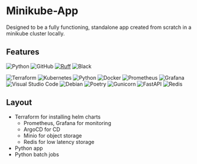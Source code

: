 # Minikube-App

Designed to be a fully functioning, standalone app created from scratch in a minikube cluster locally.

## Features

<img alt="Python" src="https://img.shields.io/badge/python-3.10-blue.svg" /> </a> <img alt="GitHub" src="https://img.shields.io/github/license/huggingface/transformers.svg?color=blue"> </a> [![Ruff](https://img.shields.io/endpoint?url=https://raw.githubusercontent.com/astral-sh/ruff/main/assets/badge/v2.json)](https://github.com/astral-sh/ruff) ![Black](https://img.shields.io/badge/code%20style-black-000000.svg)

![Terraform](https://img.shields.io/badge/terraform-%235835CC.svg?style=for-the-badge&logo=terraform&logoColor=white) ![Kubernetes](https://img.shields.io/badge/kubernetes-%23326ce5.svg?style=for-the-badge&logo=kubernetes&logoColor=white) ![Python](https://img.shields.io/badge/python-3670A0?style=for-the-badge&logo=python&logoColor=ffdd54) ![Docker](https://img.shields.io/badge/docker-%230db7ed.svg?style=for-the-badge&logo=docker&logoColor=white) ![Prometheus](https://img.shields.io/badge/Prometheus-E6522C?style=for-the-badge&logo=Prometheus&logoColor=white) ![Grafana](https://img.shields.io/badge/grafana-%23F46800.svg?style=for-the-badge&logo=grafana&logoColor=white)
 ![Visual Studio Code](https://img.shields.io/badge/Visual%20Studio%20Code-0078d7.svg?style=for-the-badge&logo=visual-studio-code&logoColor=white) ![Debian](https://img.shields.io/badge/Debian-D70A53?style=for-the-badge&logo=debian&logoColor=white)  ![Poetry](https://img.shields.io/badge/Poetry-%233B82F6.svg?style=for-the-badge&logo=poetry&logoColor=0B3D8D)  ![Gunicorn](https://img.shields.io/badge/gunicorn-%298729.svg?style=for-the-badge&logo=gunicorn&logoColor=white) ![FastAPI](https://img.shields.io/badge/FastAPI-005571?style=for-the-badge&logo=fastapi)  ![Redis](https://img.shields.io/badge/redis-%23DD0031.svg?style=for-the-badge&logo=redis&logoColor=white) 

## Layout

* Terraform for installing helm charts
    * Prometheus, Grafana for monitoring
    * ArgoCD for CD
    * Minio for object storage
    * Redis for low latency storage
* Python app
* Python batch jobs